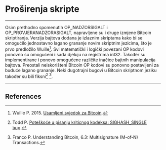 # Proširenja skripte 

---

Osim prethodno spomenutih OP_NADZORSIGALT i OP_PROVJERANADZORASIGALT, napravljene su i druge izmjene Bitcoin skriptiranja. Verzija bajtova dodana je izlaznim skriptama kako bi se omogućilo jednostavno lagano grananje novim skriptnim jezicima, što je prvo predložilo Wuille[^1].  Svi matematički i logički povezani OP kodovi ponovno su omogućeni i sada djeluju na registrima int32. Također su implementirane i ponovo omogućene različite inačice bajtnih manipulacija bajtova. Preostali neiskorišteni Bitcoin OP kodovi su ponovno postavljeni za buduće lagano grananje. Neki dugotrajni bugovi u Bitcoin skriptnom jeziku također su bili fiksni[^2] [^3].

---

## <i class="fa fa-book"></i> References

[^1]: Wuille P. 2015. [Usamljeni svjedok za Bitcoin](https://prezi.com/lyghixkrguao/segregated-witness-and-deploying-it-for-bitcoin/).
[^2]: Todd P. [Poteškoće u pisanju kriticnog kodeksa: SIGHASH_SINGLE bug](https://decred.org/research/todd2014.pdf).
[^3]: Franco P. Understanding Bitcoin, 6.3: Multisignature (M-of-N) Transactions.
